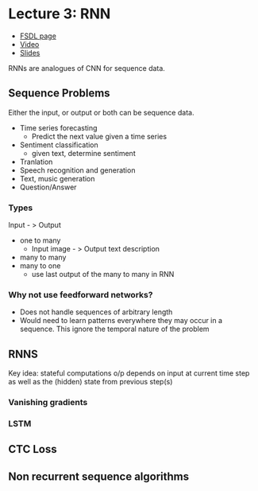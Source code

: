 # Lecture 3: RNN

* [FSDL page](https://fullstackdeeplearning.com/spring2021/lecture-3/)
* [Video](https://youtu.be/2b0TPDmzoaQ)
* [Slides](https://drive.google.com/file/d/1bn801i0Brs2FypxDyjBIzJyrNYQof80J/view?usp=sharing)

RNNs are analogues of CNN for sequence data.

## Sequence Problems

Either the input, or output or both can be sequence data.

* Time series forecasting
    * Predict the next value given a time series
* Sentiment classification
    * given text, determine sentiment
* Tranlation
* Speech recognition and generation
* Text, music generation
* Question/Answer
  
### Types

Input - > Output

* one to many
  * Input image - > Output text description
* many to many
* many to one
    * use last output of the many to many in RNN

### Why not use feedforward networks?

* Does not handle sequences of arbitrary length
* Would need to learn patterns everywhere they may occur in a sequence. This ignore the temporal nature of the problem

## RNNS

Key idea: stateful computations
o/p depends on input at current time step as well as the (hidden) state from previous step(s)

### Vanishing gradients


### LSTM



## CTC Loss

## Non recurrent sequence algorithms